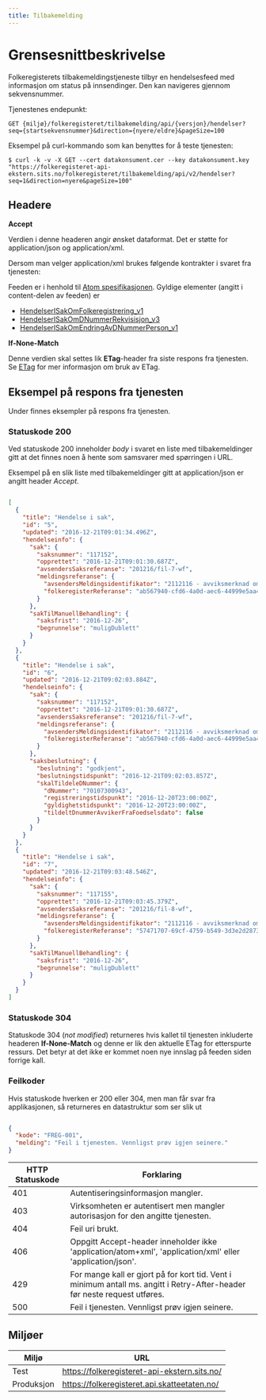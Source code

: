 ```yaml
---
title: Tilbakemelding
---
```


# Grensesnittbeskrivelse
Folkeregisterets tilbakemeldingstjeneste tilbyr en hendelsesfeed med informasjon om status på innsendinger. Den kan navigeres gjennom sekvensnummer. 

Tjenestenes endepunkt:

`GET {miljø}/folkeregisteret/tilbakemelding/api/{versjon}/hendelser?seq={startsekvensnummer}&direction={nyere/eldre}&pageSize=100`

Eksempel på curl-kommando som kan benyttes for å teste tjenesten:

`$ curl -k -v -X GET --cert datakonsument.cer --key datakonsument.key "https://folkeregisteret-api-ekstern.sits.no/folkeregisteret/tilbakemelding/api/v2/hendelser?seq=1&direction=nyere&pageSize=100"`

## Headere

**Accept**

Verdien i denne headeren angir ønsket dataformat. Det er støtte for application/json og application/xml.

Dersom man velger application/xml brukes følgende kontrakter i svaret fra tjenesten:

Feeden er i henhold til [Atom spesifikasjonen](http://www.ietf.org/rfc/rfc4287.txt). Gyldige elementer (angitt i content-delen av feeden) er 
* [HendelserISakOmFolkeregistrering_v1](../kontrakter/HendelserISakOmFolkeregistrering_1.0.xsd)
* [HendelserISakOmDNummerRekvisisjon_v3](../kontrakter/HendelserISakOmDNummerRekvisisjon_3.0.xsd)
* [HendelserISakOmEndringAvDNummerPerson_v1](../kontrakter/HendelserISakOmEndringAvDNummerPerson_1.0.xsd)

**If-None-Match**

Denne verdien skal settes lik **ETag**-header fra siste respons fra tjenesten. Se [ETag](https://developer.mozilla.org/en-US/docs/Web/HTTP/Headers/ETag) for mer informasjon om bruk av ETag.

## Eksempel på respons fra tjenesten
Under finnes eksempler på respons fra tjenesten.

### Statuskode 200
Ved statuskode 200 inneholder *body* i svaret en liste med tilbakemeldinger gitt at det finnes noen å hente som samsvarer med spørringen i URL.

Eksempel på en slik liste med tilbakemeldinger gitt at application/json er angitt header *Accept*.
```json

[
  {
    "title": "Hendelse i sak",
    "id": "5",
    "updated": "2016-12-21T09:01:34.496Z",
    "hendelseinfo": {
      "sak": {
        "saksnummer": "117152",
        "opprettet": "2016-12-21T09:01:30.687Z",
        "avsendersSaksreferanse": "201216/fil-7-wf",
        "meldingsreferanse": {
          "avsendersMeldingsidentifikator": "2112116 - avviksmerknad om dublett og merknad om forkortet navn",
          "folkeregisterReferanse": "ab567940-cfd6-4a0d-aec6-44999e5aa4b1"
        }
      },
      "sakTilManuellBehandling": {
        "saksfrist": "2016-12-26",
        "begrunnelse": "muligDublett"
      }
    }
  },
  {
    "title": "Hendelse i sak",
    "id": "6",
    "updated": "2016-12-21T09:02:03.884Z",
    "hendelseinfo": {
      "sak": {
        "saksnummer": "117152",
        "opprettet": "2016-12-21T09:01:30.687Z",
        "avsendersSaksreferanse": "201216/fil-7-wf",
        "meldingsreferanse": {
          "avsendersMeldingsidentifikator": "2112116 - avviksmerknad om dublett og merknad om forkortet navn",
          "folkeregisterReferanse": "ab567940-cfd6-4a0d-aec6-44999e5aa4b1"
        }
      },
      "saksbeslutning": {
        "beslutning": "godkjent",
        "beslutningstidspunkt": "2016-12-21T09:02:03.857Z",
        "skalTildeleDNummer": {
          "dNummer": "70107300943",
          "registreringstidspunkt": "2016-12-20T23:00:00Z",
          "gyldighetstidspunkt": "2016-12-20T23:00:00Z",
          "tildeltDnummerAvvikerFraFoedselsdato": false
        }
      }
    }
  },
  {
    "title": "Hendelse i sak",
    "id": "7",
    "updated": "2016-12-21T09:03:48.546Z",
    "hendelseinfo": {
      "sak": {
        "saksnummer": "117155",
        "opprettet": "2016-12-21T09:03:45.379Z",
        "avsendersSaksreferanse": "201216/fil-8-wf",
        "meldingsreferanse": {
          "avsendersMeldingsidentifikator": "2112116 - avviksmerknad om dublett og merknad om forkortet navn",
          "folkeregisterReferanse": "57471707-69cf-4759-b549-3d3e2d2873fa"
        }
      },
      "sakTilManuellBehandling": {
        "saksfrist": "2016-12-26",
        "begrunnelse": "muligDublett"
      }
    }
  }
]
```

### Statuskode 304
Statuskode 304 (_not modified_) returneres hvis kallet til tjenesten inkluderte headeren **If-None-Match** og denne er lik den aktuelle ETag for etterspurte ressurs. Det betyr at det ikke er kommet noen nye innslag på feeden siden forrige kall.

### Feilkoder
Hvis statuskode hverken er 200 eller 304, men man får svar fra applikasjonen, så returneres en datastruktur som ser slik ut

```json

{
  "kode": "FREG-001",
  "melding": "Feil i tjenesten. Vennligst prøv igjen seinere."
}
```

| HTTP Statuskode |  Forklaring |
|----------|-------|
| 401 | Autentiseringsinformasjon mangler. |
| 403 | Virksomheten er autentisert men mangler autorisasjon for den angitte tjenesten. |
| 404 | Feil uri brukt. |
| 406 | Oppgitt Accept-header inneholder ikke 'application/atom+xml', 'application/xml' eller 'application/json'. |
| 429 | For mange kall er gjort på for kort tid. Vent i minimum antall ms. angitt i Retry-After-header før neste request utføres. |
| 500 | Feil i tjenesten. Vennligst prøv igjen seinere. |

## Miljøer

| Miljø | URL | 
|-------|-----|
| Test | https://folkeregisteret-api-ekstern.sits.no/ | 
| Produksjon | https://folkeregisteret.api.skatteetaten.no/ |  
